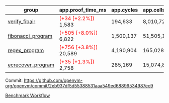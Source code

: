 | group | app.proof_time_ms | app.cycles | app.cells_used | leaf.proof_time_ms | leaf.cycles | leaf.cells_used |
| -- | -- | -- | -- | -- | -- | -- |
| [verify_fibair](https://github.com/openvm-org/openvm/blob/benchmark-results/benchmarks-pr/1162/verify_fibair-2eb937df5d55388531aaa549ed68899534987ec9.md) |<span style='color: red'>(+34 [+2.2%])</span> 1,583 |  194,633 |  8,010,722 |- | - | - |
| [fibonacci_program](https://github.com/openvm-org/openvm/blob/benchmark-results/benchmarks-pr/1162/fibonacci-2eb937df5d55388531aaa549ed68899534987ec9.md) |<span style='color: red'>(+505 [+8.0%])</span> 6,822 |  1,500,137 |  51,505,102 |<span style='color: red'>(+1416 [+8.9%])</span> 17,254 |  3,171,748 |  128,851,036 |
| [regex_program](https://github.com/openvm-org/openvm/blob/benchmark-results/benchmarks-pr/1162/regex-2eb937df5d55388531aaa549ed68899534987ec9.md) |<span style='color: red'>(+756 [+3.8%])</span> 20,589 |  4,190,904 |  165,028,173 |<span style='color: red'>(+3947 [+12.9%])</span> 34,529 |  6,526,516 |  291,326,955 |
| [ecrecover_program](https://github.com/openvm-org/openvm/blob/benchmark-results/benchmarks-pr/1162/ecrecover-2eb937df5d55388531aaa549ed68899534987ec9.md) |<span style='color: red'>(+35 [+1.3%])</span> 2,758 |  285,169 |  15,074,875 |<span style='color: red'>(+5008 [+12.1%])</span> 46,438 |  9,649,648 |  439,958,667 |


Commit: https://github.com/openvm-org/openvm/commit/2eb937df5d55388531aaa549ed68899534987ec9

[Benchmark Workflow](https://github.com/openvm-org/openvm/actions/runs/12640768875)
